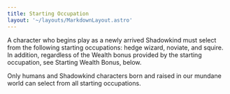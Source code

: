 ```yaml
---
title: Starting Occupation
layout: '~/layouts/MarkdownLayout.astro'
---
```

A character who begins play as a newly arrived Shadowkind must select from the
following starting occupations: hedge wizard, noviate, and squire. In
addition, regardless of the Wealth bonus provided by the starting occupation,
see Starting Wealth Bonus, below.

Only humans and Shadowkind characters born and raised in our mundane world can
select from all starting occupations.

